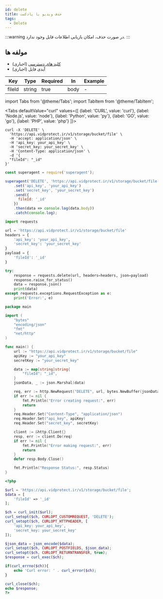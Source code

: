 ```yaml
---
id: delete
title: حذف ویدیو یا پادکست
tags:
  - Delete
---
```


:::warning
در صورت حذف، امکان بازیابی اطلاعات فایل وجود ندارد.
:::

## مولفه ها

* [کلید های دسترسی][] (اجباری)
* آیدی فایل (اجباری)

| Key    | Type   | Required | In   | Example |
|--------|--------|----------|------|---------|
| fileId | string | true     | body | -       |

import Tabs from '@theme/Tabs';
import TabItem from '@theme/TabItem';

<Tabs
defaultValue="curl"
values={[
{label: 'CURL', value: 'curl'},
{label: 'Node.js', value: 'node'},
{label: 'Python', value: 'py'},
{label: 'GO', value: 'go'},
{label: 'PHP', value: 'php'}
]}>

<TabItem value="curl">

```shell
curl -X 'DELETE' \
  'https://api.vidprotect.ir/v1/storage/bucket/file' \
  -H 'accept: application/json' \
  -H 'api_key: your_api_key' \
  -H 'secret_key: your_secret_key' \
  -H 'Content-Type: application/json' \
  -d '{
  "fileId": "_id"
}'
```

</TabItem>

<TabItem value="node">

```js
const superagent = require('superagent');

superagent('DELETE', 'https://api.vidprotect.ir/v1/storage/bucket/file')
    .set('api_key', 'your_api_key')
    .set('secret_key', 'your_secret_key')
    .send({
      fileId: '_id'
    })
    .then(data => console.log(data.body))
    .catch(console.log);
```

</TabItem>

<TabItem value="py">

```python
import requests

url = 'https://api.vidprotect.ir/v1/storage/bucket/file'
headers = {
    'api_key': 'your_api_key',
    'secret_key': 'your_secret_key'
}
payload = {
    'fileId': '_id'
}

try:
    response = requests.delete(url, headers=headers, json=payload)
    response.raise_for_status()
    data = response.json()
    print(data)
except requests.exceptions.RequestException as e:
    print('Error:', e)
```

</TabItem>


<TabItem value="go">

```go
package main

import (
	"bytes"
	"encoding/json"
	"fmt"
	"net/http"
)

func main() {
	url := "https://api.vidprotect.ir/v1/storage/bucket/file"
	apiKey := "your_api_key"
	secretKey := "your_secret_key"

	data := map[string]string{
		"fileId": "_id",
	}
	jsonData, _ := json.Marshal(data)

	req, err := http.NewRequest("DELETE", url, bytes.NewBuffer(jsonData))
	if err != nil {
		fmt.Println("Error creating request:", err)
		return
	}
	req.Header.Set("Content-Type", "application/json")
	req.Header.Set("api_key", apiKey)
	req.Header.Set("secret_key", secretKey)

	client := &http.Client{}
	resp, err := client.Do(req)
	if err != nil {
		fmt.Println("Error making request:", err)
		return
	}
	defer resp.Body.Close()

	fmt.Println("Response Status:", resp.Status)
}
```

</TabItem>

<TabItem value="php">

```php
<?php

$url = 'https://api.vidprotect.ir/v1/storage/bucket/file';
$data = [
    'fileId' => '_id'
];

$ch = curl_init($url);
curl_setopt($ch, CURLOPT_CUSTOMREQUEST, 'DELETE');
curl_setopt($ch, CURLOPT_HTTPHEADER, [
    'api_key: your_api_key',
    'secret_key: your_secret_key'
]);

$json_data = json_encode($data);
curl_setopt($ch, CURLOPT_POSTFIELDS, $json_data);
curl_setopt($ch, CURLOPT_RETURNTRANSFER, true);
$response = curl_exec($ch);

if(curl_errno($ch)){
    echo 'Curl error: ' . curl_error($ch);
}

curl_close($ch);
echo $response;
?>
```

</TabItem>

</Tabs>

[کلید های دسترسی]: https://vidprotect.ir/panel/settings/security-settings